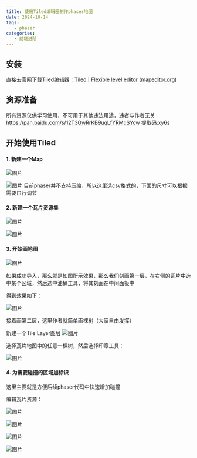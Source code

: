 ```yaml
---
title: 使用Tiled编辑器制作phaser地图
date: 2024-10-14
tags:
   - phaser
categories:
   - 前端进阶
---
```


## 安装

直接去官网下载Tiled编辑器：[Tiled | Flexible level editor (mapeditor.org)](https://www.mapeditor.org/)

## 资源准备

所有资源仅供学习使用，不可用于其他违法用途，违者与作者无关
<https://pan.baidu.com/s/12T3GwRrKB9uqLfYRMcSYcw> 提取码:xy6s

## 开始使用Tiled

#### 1. 新建一个Map

![图片](https://pic.imgdb.cn/item/67125734d29ded1a8ce3fff8.png)

![图片](https://pic.imgdb.cn/item/67125734d29ded1a8ce3ffea.png)
目前phaser并不支持压缩，所以这里选csv格式的，下面的尺寸可以根据需要自行调节

#### 2. 新建一个瓦片资源集

![图片](https://pic.imgdb.cn/item/67125734d29ded1a8ce40008.png)

![图片](https://pic.imgdb.cn/item/67125734d29ded1a8ce40020.png)

#### 3. 开始画地图

![图片](https://pic.imgdb.cn/item/67125734d29ded1a8ce40066.png)

如果成功导入，那么就是如图所示效果，那么我们刻画第一层，在右侧的瓦片中选中某个区域，然后选中油桶工具，将其刻画在中间面板中

得到效果如下：

![图片](https://pic.imgdb.cn/item/671257cad29ded1a8ce47eb3.png)

接着画第二层，这里作者就简单画棵树（大家自由发挥）

新建一个Tile Layer图层
![图片](https://pic.imgdb.cn/item/671257e9d29ded1a8ce49904.jpg)

选择瓦片地图中的任意一棵树，然后选择印章工具：

![图片](https://pic.imgdb.cn/item/67125808d29ded1a8ce4b7eb.png)

#### 4. 为需要碰撞的区域加标识

这里主要就是方便后续phaser代码中快速增加碰撞

编辑瓦片资源：

![图片](https://pic.imgdb.cn/item/67125833d29ded1a8ce4dacf.png)

![图片](https://pic.imgdb.cn/item/671258b6d29ded1a8ce545fc.jpg)

![图片](https://pic.imgdb.cn/item/671258dcd29ded1a8ce563a1.png)

![图片](https://pic.imgdb.cn/item/6712590ad29ded1a8ce58b2e.png)

